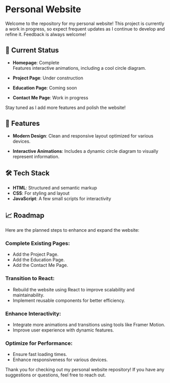 # Personal Website

Welcome to the repository for my personal website! This project is currently a work in progress, so expect frequent updates as I continue to develop and refine it. Feedback is always welcome!

## 🚧 Current Status

- **Homepage**: Complete  
  Features interactive animations, including a cool circle diagram.
  
- **Project Page**: Under construction

- **Education Page**: Coming soon

- **Contact Me Page**: Work in progress

Stay tuned as I add more features and polish the website!

## 🌟 Features

- **Modern Design**: Clean and responsive layout optimized for various devices.
  
- **Interactive Animations**: Includes a dynamic circle diagram to visually represent information.

## 🛠️ Tech Stack

- **HTML**: Structured and semantic markup
- **CSS**: For styling and layout
- **JavaScript**: A few small scripts for interactivity

## 📈 Roadmap

Here are the planned steps to enhance and expand the website:

### Complete Existing Pages:

- Add the Project Page.
- Add the Education Page.
- Add the Contact Me Page.

### Transition to React:

- Rebuild the website using React to improve scalability and maintainability.
- Implement reusable components for better efficiency.

### Enhance Interactivity:

- Integrate more animations and transitions using tools like Framer Motion.
- Improve user experience with dynamic features.

### Optimize for Performance:

- Ensure fast loading times.
- Enhance responsiveness for various devices.

Thank you for checking out my personal website repository! If you have any suggestions or questions, feel free to reach out.
